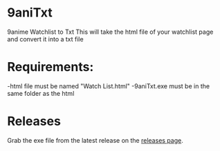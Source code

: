# 9aniTxt
9anime Watchlist to Txt
This will take the html file of your watchlist page and convert it into a txt file

# Requirements:
  -html file must be named "Watch List.html"
  -9aniTxt.exe must be in the same folder as the html

# Releases
Grab the exe file from the latest release on the [releases page](https://github.com/ZT2wo/9aniTxt/releases).
